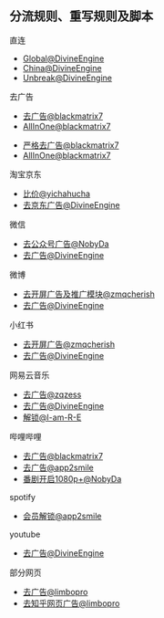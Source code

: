 
分流规则、重写规则及脚本
---
直连
* [Global@DivineEngine](https://github.com/DivineEngine/Profiles/blob/master/Quantumult/Filter/Global.list)
* [China@DivineEngine](https://github.com/DivineEngine/Profiles/blob/master/Quantumult/Filter/China.list)
* [Unbreak@DivineEngine](https://github.com/DivineEngine/Profiles/blob/master/Quantumult/Filter/Unbreak.list)
>
>
去广告
* [去广告@blackmatrix7](https://github.com/blackmatrix7/ios_rule_script/tree/master/rule/QuantumultX/Advertising)
* [AllInOne@blackmatrix7](https://github.com/blackmatrix7/ios_rule_script/tree/master/rewrite/QuantumultX/AllInOne)
>
* [严格去广告@blackmatrix7](https://github.com/blackmatrix7/ios_rule_script/tree/master/rewrite/QuantumultX/AdvertisingLite)
* [AllInOne@blackmatrix7](https://github.com/blackmatrix7/ios_rule_script/tree/master/rewrite/QuantumultX/AllInOne)
>
>
淘宝京东
* [比价@yichahucha](https://github.com/yichahucha/surge)
* [去京东广告@DivineEngine](https://github.com//Profiles/blob/master/Quantumult/Rewrite/Block/Advertising.conf#L205)
>
>
微信
* [去公众号广告@NobyDa](https://github.com/NobyDa/Script/blob/master/QuantumultX/File/Wechat.js)
* [去广告@DivineEngine](https://github.com/DivineEngine/Profiles/blob/master/Quantumult/Rewrite/Block/Advertising.conf#L362)
>
>
微博
* [去开屏广告及推广模块@zmqcherish](https://github.com/zmqcherish/proxy-script/blob/main/cherish.conf#L34)
* [去广告@DivineEngine](https://github.com/DivineEngine/Profiles/blob/master/Quantumult/Rewrite/Block/Advertising.conf#L308)
>
>
小红书
* [去开屏广告@zmqcherish](https://github.com/zmqcherish/proxy-script/blob/main/cherish.conf#L46)
* [去广告@DivineEngine](https://github.com/DivineEngine/Profiles/blob/master/Quantumult/Rewrite/Block/Advertising.conf#L407)
>
>
网易云音乐
* [去广告@zqzess](https://github.com/zqzess/rule_for_quantumultX/blob/master/QuantumultX/rewrite/MyRewrite.conf#L140)
* [去广告@DivineEngine](https://github.com/DivineEngine/Profiles/blob/master/Quantumult/Rewrite/Block/Advertising.conf#L259)
* [解锁@I-am-R-E](https://github.com/I-am-R-E/Functional-Store-Hub/tree/Master/NeteaseMusic/AgentNode)
>
>
哔哩哔哩
* [去广告@blackmatrix7](https://github.com/blackmatrix7/ios_rule_script/tree/master/script/bilibili)
* [去广告@app2smile](https://github.com/app2smile/rules/blob/master/module/bilibili-qx.conf)
* [番剧开启1080p+@NobyDa](https://github.com/zqzess/rule_for_quantumultX/blob/master/js/backup/bilifj.js)
>
>
spotify
* [会员解锁@app2smile](https://github.com/app2smile/rules/blob/master/js/spotify-proto.js)

youtube
* [去广告@DivineEngine](https://github.com/DivineEngine/Profiles/blob/master/Quantumult/Rewrite/Block/YouTubeAds.conf)
>
>
部分网页
* [去广告@limbopro](https://github.com/limbopro/Adblock4limbo/blob/main/Adblock4limbo.conf)
* [去知乎网页广告@limbopro](https://github.com/limbopro/Adblock4limbo/blob/main/Zhihu.conf)








